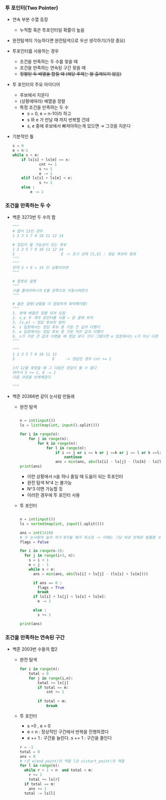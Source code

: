 ### 투 포인터(Two Pointer)

- 연속 부분 수열  등장
    - 누적합 혹은 투포인터일 확률이 높음
- 완전탐색이 가능하다면 완전탐색으로 우선 생각하기(가장 중요)
- 투포인터를 사용하는 경우
    - 조건을 만족하는 두 수를 찾을 때
    - 조건을 만족하는 연속된 구간 찾을 때
    - ~~정렬된 두 배열을 합칠 때 (해당 주제는 잘 출제되지 않음)~~
- 투 포인터의 주요 아이디어
    - 후보에서 지운다
    - (상황에따라) 배열을 정렬
    - 특정 조건을 만족하는 두 수
        - s = 0, e = n-1이라 하고
        - s 와 e 가 만날 때 까지 반복할 건데
        - s, e 중에 후보에서 빠져야하는게 있으면 → 그것을 지운다
- 기본적인 틀

    ```python
    s = 0
    e = n-1
    while s < e:
    	if ls[s] + ls[e] == x:
    			cnt += 1
    			s += 1
    			e -= 1
    	elif ls[s] + ls[e] < x:
    			s += 1
    	else :
    		e -= 1
    ```


### 조건을 만족하는 두 수

- 백준 3273번 두 수의 합

    ```python
    """
    # 합이 13인 경우
    1 2 3 5 7 9 10 11 12 14
    
    # 정답이 될 가능성이 있는 후보
    1 2 3 5 7 9 10 11 12 14
    S                     E -> 초기 상태 [S,E] : 정답 후보의 범위 
    """
    """
    만약 S + E = 14 인 상황이라면 
    """
    
    # 잘못된 설명
    """
    수를 줄여야하니까 E를 왼쪽으로 이동시켜준다
    """
    
    # 옳은 설명(상황을 더 엄밀하게 파악해야함)
    """
    1. 현재 배열은 정렬 되어 있음
    2. s,e 두 개의 포인터를 사용 → 양 끝에 위치  
    3. [s,e] ⇒ 정답 후보의 범위 
    4. s 입장에서는 정답 후보 중 가장 큰 값과 더했다 
    5. e 입장에서는 정답 후보 중 가장 작은 값과 더했다
    6. s가 가장 큰 값과 더했을 때 정답 보다 크다 그렇다면 e 입장에서는 s가 아닌 다른 값들은 누구랑 더해도 답이 될 수 가 없다!! 따라서 e가 앞으로 옮겨져야 함
    """
    
    """
    1 2 3 5 7 9 10 11 12 
    S                 E     -> 정답인 경우 cnt += 1
    
    1이 12를 찾았을 때 그 다음은 정답이 될 수 없다
    따라서 S += 1, E -= 1
    다음 과정을 반복해준다 
            
    """
    ```

- 백준 20366번 같이 눈사람 만들래
    - 완전 탐색

        ```python
        
        n = int(input())
        ls = list(map(int, input().split()))
        
        for i in range(n):
        	for j in range(n):
        		for k in range(n): 
        			for l in range(n):
        				if i == j or i == k or j ==k or j == l or k ==l:
        					continue
        				ans = min(ans, abs(ls[i] - ls[j] - (ls[k] - ls[l]))
        print(ans) 
        ```

        - 이런 상황에서 n을 하나 줄일 때 도움이 되는 투포인터
        - 완전 탐색 N^4 는 불가능
        - N^3 이면 가능할 듯
        - 이러한 경우에 투 포인터 사용
    - 투 포인터

        ```python
        
        n = int(input())
        ls = sorted(map(int, input().split()))
        
        ans = int(1e10)
        # 두 눈사람의 높이 차가 0이될 때가 최소임 -> 이때는 그냥 바로 반복문 탈출할 수 있도록
        flags = False
        
        for i in range(n-3):
          for j in range(i+3, n):
            s = i + 1
            e = j - 1
            while s < e:
              ans = min(ans, abs(ls[i] + ls[j] - (ls[s] + ls[e])))
        
              if ans == 0 :
                flags = True
                break
              if ls[i] + ls[j] < ls[s] + ls[e]:
                e -= 1
        
              else :
                s += 1
        
        print(ans)
        ```


### 조건을 만족하는 연속된 구간

- 백준 2003번 수들의 합2
    - 완전 탐색

        ```python
        for i in range(n):
        	total = 0
        	for j in range(i,n):
        		total += ls[j]
        		if total == m:
        			cnt += 1
        		
        		if total > m:
        			break
        ```

    - 투 포인터
        - s =0 , e = 0
        - e < n : 정상적인 구간에서 반복을 진행하겠다
        - e += 1 : 구간을 늘린다.  s += 1 : 구간을 줄인다

        ```python
        r = -1
        total = 0
        ans = 0
        # r은 e(end_point)의 역할 l은 s(start_point)의 역할
        for l in range(n):
          while r + 1 < n  and total < m:
            r += 1
            total += ls[r]
          if total == m:
            ans += 1
          total -= ls[l]
        ```
